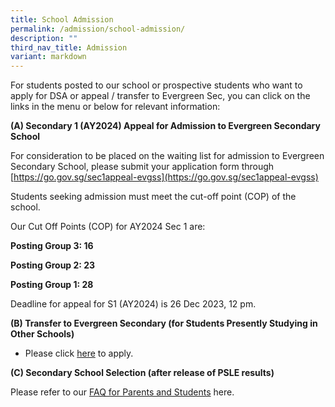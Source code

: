 ```yaml
---
title: School Admission
permalink: /admission/school-admission/
description: ""
third_nav_title: Admission
variant: markdown
---
```

For students posted to our school or prospective students who want to apply for DSA or appeal / transfer to Evergreen Sec, you can click on the links in the menu or below for relevant information:

**(A) Secondary 1 (AY2024) Appeal for Admission to Evergreen Secondary School**

For consideration to be placed on the waiting list for admission to Evergreen Secondary School, please submit your application form through [https://go.gov.sg/sec1appeal-evgss](https://go.gov.sg/sec1appeal-evgss)

Students seeking admission must meet the cut-off point (COP) of the school.

Our Cut Off Points (COP) for AY2024 Sec 1 are: 

**Posting Group 3: 16**

**Posting Group 2: 23**

**Posting Group 1: 28**

Deadline for appeal for S1 (AY2024) is 26 Dec 2023, 12 pm.


**(B) Transfer to Evergreen Secondary (for Students Presently Studying in Other Schools)**

*  Please click [here](https://form.gov.sg/636c4e8d53cf9a0011d88bc4) to apply.



**(C) Secondary School Selection (after release of PSLE results)**

Please refer to our [FAQ for Parents and Students](/files/EVG___FAQ_for_Parents_and_Students_After_PSLE_Result_Release_on_22_Nov_2023__version_22_Nov_2023_.pdf) here.